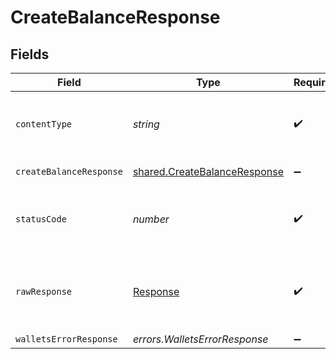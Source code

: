 # CreateBalanceResponse


## Fields

| Field                                                                               | Type                                                                                | Required                                                                            | Description                                                                         |
| ----------------------------------------------------------------------------------- | ----------------------------------------------------------------------------------- | ----------------------------------------------------------------------------------- | ----------------------------------------------------------------------------------- |
| `contentType`                                                                       | *string*                                                                            | :heavy_check_mark:                                                                  | HTTP response content type for this operation                                       |
| `createBalanceResponse`                                                             | [shared.CreateBalanceResponse](../../../sdk/models/shared/createbalanceresponse.md) | :heavy_minus_sign:                                                                  | Created balance                                                                     |
| `statusCode`                                                                        | *number*                                                                            | :heavy_check_mark:                                                                  | HTTP response status code for this operation                                        |
| `rawResponse`                                                                       | [Response](https://developer.mozilla.org/en-US/docs/Web/API/Response)               | :heavy_check_mark:                                                                  | Raw HTTP response; suitable for custom response parsing                             |
| `walletsErrorResponse`                                                              | *errors.WalletsErrorResponse*                                                       | :heavy_minus_sign:                                                                  | Error                                                                               |